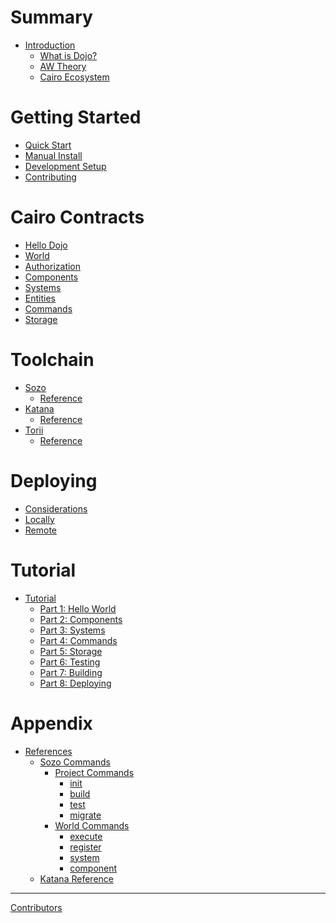 # Summary

-   [Introduction](./README.md)
    -   [What is Dojo?](./theory/what-is-dojo.md)
    -   [AW Theory](./theory/autonomous-worlds.md)
    -   [Cairo Ecosystem](./theory/cairo.md)

# Getting Started

-   [Quick Start](./getting-started/quick-start.md)
-   [Manual Install](./getting-started/from-source.md)
-   [Development Setup](./getting-started/setup.md)
-   [Contributing](./getting-started/contributing.md)

# Cairo Contracts
-   [Hello Dojo](./cairo/hello-dojo.md)
-   [World](./cairo/world.md)
-   [Authorization](./cairo/authorization.md)
-   [Components](./cairo/components.md)
-   [Systems](./cairo/systems.md)
-   [Entities](./cairo/entities.md)
-   [Commands](./cairo/commands.md)
-   [Storage](./cairo/storage.md)

# Toolchain
-   [Sozo](./toolchain/sozo/overview.md)
    - [Reference](./toolchain/sozo/reference.md)
-   [Katana](./toolchain/katana/overview.md)
    - [Reference](./toolchain/katana/reference.md)
-   [Torii](./toolchain/torii/overview.md)
    - [Reference](./toolchain/torii/reference.md)
# Deploying
-   [Considerations](./deployment/considerations.md)
-   [Locally](./deployment/locally.md)
-   [Remote](./deployment/remote.md)

# Tutorial
-   [Tutorial](./tutorial/README.md)
    -   [Part 1: Hello World](./tutorial/part-1.md)
    -   [Part 2: Components](./tutorial/part-2.md)
    -   [Part 3: Systems](./tutorial/part-3.md)
    -   [Part 4: Commands](./tutorial/part-4.md)
    -   [Part 5: Storage](./tutorial/part-5.md)
    -   [Part 6: Testing](./tutorial/part-6.md)
    -   [Part 7: Building](./tutorial/part-7.md)
    -   [Part 8: Deploying](./tutorial/part-8.md)

# Appendix

-   [References](./reference/README.md)
    -   [Sozo Commands](./reference/sozo/README.md)
        -   [Project Commands](./reference/sozo/project-commands.md)
            -   [init]()
            -   [build]()
            -   [test]()
            -   [migrate]()
        -   [World Commands](./reference/sozo/world-commands.md)
            -   [execute]()
            -   [register]()
            -   [system]()
            -   [component]()
    -   [Katana Reference](./reference/katana/README.md)

---

[Contributors](misc/contributors.md)

<!-- # Building with Dojo
- [World](./world/world-planning.md)
  - [Component Creation](./world/component-creation.md)
  - [System Creation](./world/system-creation.md)
  - [Building](./world/building.md)
  - [Deploying](./world/deploying.md) -->
